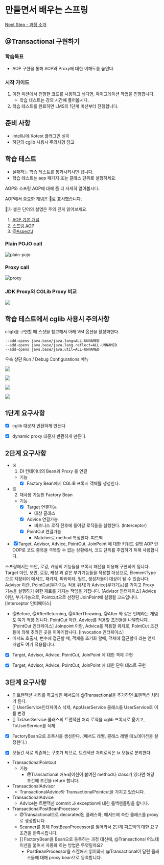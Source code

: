 # 만들면서 배우는 스프링
[Next Step - 과정 소개](https://edu.nextstep.camp/c/4YUvqn9V)

## @Transactional 구현하기

### 학습목표
- AOP 구현을 통해 AOP와 Proxy에 대한 이해도를 높인다.

### 시작 가이드
1. 이전 미션에서 진행한 코드를 사용하고 싶다면, 마이그레이션 작업을 진행합니다.
    - 학습 테스트는 강의 시간에 풀어봅시다.
2. 학습 테스트를 완료하면 LMS의 1단계 미션부터 진행합니다.

## 준비 사항
- IntelliJ에 Kotest 플러그인 설치
- 하단의 cglib 사용시 주의사항 참고

## 학습 테스트
- 실패하는 학습 테스트를 통과시키시면 됩니다.
- 학습 테스트는 aop 패키지 또는 클래스 단위로 실행하세요.

AOP와 스프링 AOP에 대해 좀 더 자세히 알아봅시다.

AOP에서 중요한 개념은 🌟로 표시했습니다.

🌟가 붙은 단어의 설명은 주의 깊게 읽어보세요.

1. [AOP 기본 개념](study/src/test/kotlin/aop/Concepts.kt)
2. [스프링 AOP](study/src/test/kotlin/aop/SpringAOP.kt)
3. [@AspectJ](study/src/test/kotlin/aop/AspectJ.kt)

### Plain POJO call
<img src="docs/images/aop-proxy-plain-pojo-call.png" alt="plain-pojo">

### Proxy call
<img src="docs/images/aop-proxy-call.png" alt="proxy">

### JDK Proxy와 CGLib Proxy 비교
![](docs/images/spring-aop.png)

## 학습 테스트에서 cglib 사용시 주의사항

cligb를 구현할 때 스샷을 참고해서 아래 VM 옵션을 활성화한다.

```
--add-opens java.base/java.lang=ALL-UNNAMED
--add-opens java.base/java.lang.reflect=ALL-UNNAMED
--add-opens java.base/java.util=ALL-UNNAMED
```

우측 상단 Run / Debug Configurations 메뉴

![](docs/images/edit-configurations.png)

![](docs/images/modify-options.png)

![](docs/images/add-vm-options.png)

![](docs/images/input-options.png)


## 1단계 요구사항
- [x] cglib 대문자 반환하게 만든다.
- [x] dynamic proxy 대문자 반환하게 만든다.



## 2단계 요구사항

- [x] 1. DI 컨테이너의 Bean과 Proxy 를 연결
  - 기능
    - [x] Factory Bean에서 CGLIB 프록시 객체를 생성한다.
- [x] 2. 재사용 가능한 Factory Bean
  - 기능
    - [x] Target 연결가능
      - 대상 클래스
    - [x] Advice 연결가능
      - 비즈니스 로직 전후에 들어갈 로직들을 실행한다. (Interceptor)
    - [x] PointCut 연결가능
      - Matcher로 method 특정한다.
피드백

- [x] Target, Advisor, Advice, PointCut, JoinPoint 에 대한 키워드 설명
  AOP 란 OOP로 코드 중복을 극복할 수 없는 상황에서, 코드 단위를 주입하기 위해 사용합니다.

스프링에서는 보안, 로깅, 캐싱의 기능들을 프록시 패턴을 이용해 구현하게 됩니다.
Target 이란, 보안, 로깅, 캐싱 과 같은 부가기능들을 적용할 대상으로, ElementType으로 지정되어 메서드, 패키지, 파라미터, 필드, 생성자들이 대상이 될 수 있습니다.
Advisor 이란, PointCut(부가기능 적용 위치)과 Advice(부가기능)를 가지고 Proxy 기능을 실행하기 위한 재료를 가지는 책임을 가집니다. [Advisor 인터페이스]
Advice 이란, 부가기능으로, Pointcut으로 선정된 JoinPoint에 실행될 코드입니다. [Interceptor 인터페이스]
  - @Before, @AfterReturning, @AfterThrowing, @After 와 같은 언제라는 개념도 여기 적용 됩니다.
PointCut 이란, Advice를 적용할 조건들을 나열합니다. [PointCut 인터페이스]
Joinpoint 이란, Advice를 적용할 위치로, PointCut 조건들에 의해 추려진 곳을 이야기합니다. [Invocation 인터페이스] 
  - 메서드 호출시, 변수에 접근할 때, 객체를 초기화 할때, 객체에 접근할때 라는 언제 개념도 여기 적용됩니다.

- [x] Target, Advisor, Advice, PointCut, JoinPoint 에 대한 객체 구현
- [x] Target, Advisor, Advice, PointCut, JoinPoint 에 대한 단위 테스트 구현


## 3단계 요구사항 

- [] 트랜잭션 처리를 하고싶은 메서드에 @Transactional을 추가하면 트랜잭션 처리가 된다.
- [] UserService인터페이스 삭제, AppUserService 클래스를 UserService로 이름 변경
- [] TxUserService 클래스의 트랜잭션 처리 로직을 cglib 프록시로 옮기고, TxUserService를 삭제
- [x] FactoryBean으로 프록시를 생성한다. (메서드 레벨, 클래스 레벨 애노테이션을 설정한다.)
- [x] 모듈간 서로 의존하는 구조가 되므로, 트랜잭션 처리로직은 tx 모듈로 분리한다.




- TransactionalPointcut
  - 기능
    - @Transactional 애노테이션이 붙여진 method나 class가 있다면 해당 조건에 조건을 return 합니다.
- TransactionalAdvisor
  - TransactionalAdvice와 TransactionalPointcut을 가지고 있습니다.
- TransactionalAdvice
  - Advice는 트랜잭션 commit 과 exception에 대한 롤백핸들링을 합니다.
- TransactionalPostBeanProcessor
  - @Transactional으로 decorated된 클래스와, 메서드에 속한 클래스를 proxy로 생성합니다.   
  - Scanner를 통해 PostBeanProcessor를 읽어와서 2단계 피드백의 대한 요구조건을 만족시킵니다.
  - [] FactoryBean을 Bean으로 등록하는 과정 대신에, @Transactional 어노테이션을 붙여서 자동화 하는 방법은 무엇일까요?
    - PostBeanProcessor을 스캔해서 읽어와서 @Transactional이 달린 클래스들에 대해 proxy bean으로 등록합니다.


